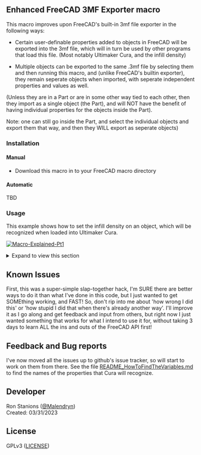 ## Enhanced FreeCAD 3MF Exporter macro

This macro improves upon FreeCAD's built-in 3mf file exporter in the following ways:

* Certain user-definable properties added to objects in FreeCAD will be exported into the 3mf file, which will in turn be used by other programs that load this file. (Most notably Ultimaker Cura, and the infill density)

* Multiple objects can be exported to the same .3mf file by selecting them and then running this macro, and (unlike FreeCAD's builtin exporter), they remain seperate objects when imported, with seperate independent properties and values as well.

(Unless they are in a Part or are in some other way tied to each other, then they import as a single object (the Part), and will NOT have the benefit of having individual properties for the objects inside the Part).

Note: one can still go inside the Part, and select the individual objects and export them that way, and then they WILL export as seperate objects)


### Installation

#### Manual

* Download this macro in to your FreeCAD macro directory 

#### Automatic

TBD

### Usage

This example shows how to set the infill density on an object, which will be recognized when loaded into Ultimaker Cura.

[![Macro-Explained-Pt1](https://img.youtube.com/vi/YgbacugzE6c/0.jpg)](https://www.youtube.com/watch?v=YgbacugzE6c)

<details> 
  <summary>Expand to view this section</summary>

#### Within Freecad
1. Select an object to be exported for printing.
2. In the [Combo View](https://wiki.freecad.org/Combo_view) pane, make sure the **Data** tab is selected
3. Right click on an existing property, and check `Show all` in the dropdown that appears.
4. Right click on an existing property again and select `Add property`
   **Note** `Add property` will not appear if you do not have `Show all` checked. (see step 3)
5. In the dialog that pops up:  
   a. Make sure the **`Type`** field is set to `App:PropertyString`  
   b. In the **`Group`** field enter `Metadata_Cura`  
   c. In the **`Name`** field enter `infill_sparse_density`  
   d. Uncheck **`Prefix group name`** at the bottom of the dialog  
   e. Click 'OK' to close the dialog.  
      **Note:** You may enter anything in the Documentation field if you so wish.  
6. Scroll to the bottom of the Property window and you should see a new group named `Metadata_Cura`, and in that group you should see an entry named `infill_sparse_density`.
Click in the **`Value`** field to the right of that entry and enter a value from 0 to 100 as the infill value you want this object to have.  
7. Repeat this process for all objects you want to assign an infill to.
8. Select all the objects you want to export, and run this macro!


### Within Ultimaker Cura

Simply load the exported file! If you click on an object and then click the `Per Model Settings` on the left-hand side, you'll see that the `Infill Density` for this object has been set by the value you entered for it in FreeCAD 

</details>

## Known Issues

First, this was a super-simple slap-together hack, I'm SURE there are better ways to do it than what I've done in this code, but I just wanted to get SOMEthing working, and FAST!  So, don't rip into me about 'how wrong I did this' or 'how stupid I did that when there's already another way'.  I'll improve it as I go along and get feedback and input from others, but right now I just wanted something that works for what I intend to use it for, without taking 3 days to learn ALL the ins and outs of the FreeCAD API first!

## Feedback and Bug reports

I've now moved all the issues up to github's issue tracker, so will start to work on them from there.
See the file [README_HowToFindTheVariables.md](README_HowToFindTheVariables.md) to find the names of the properties that Cura will recognize. 

## Developer

Ron Stanions ([@Malendryn](https://github.com/Malendryn))  
Created: 03/31/2023

## License

GPLv3 ([LICENSE](LICENSE))

